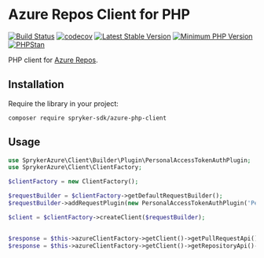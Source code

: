 # Azure Repos Client for PHP
[![Build Status](https://github.com/spryker-sdk/azure-php-client/workflows/CI/badge.svg?branch=master)](https://github.com/spryker-sdk/azure-php-client/actions?query=workflow%3ACI+branch%3Amaster)
[![codecov](https://codecov.io/gh/spryker-sdk/azure-php-client/branch/master/graph/badge.svg)](https://codecov.io/gh/spryker-sdk/azure-php-client)
[![Latest Stable Version](https://poser.pugx.org/spryker-sdk/azure-php-client/v/stable.svg)](https://packagist.org/packages/spryker-sdk/azure-php-client)
[![Minimum PHP Version](https://img.shields.io/badge/php-%3E%3D%207.4-8892BF.svg)](https://php.net/)
[![PHPStan](https://img.shields.io/badge/PHPStan-level%208-brightgreen.svg?style=flat)](https://phpstan.org/)

PHP client for [Azure Repos](https://learn.microsoft.com/en-us/rest/api/azure/devops/git/pull-requests/create).

## Installation

Require the library in your project:

```
composer require spryker-sdk/azure-php-client
```

## Usage

```php
use SprykerAzure\Client\Builder\Plugin\PersonalAccessTokenAuthPlugin;
use SprykerAzure\Client\ClientFactory;

$clientFactory = new ClientFactory();

$requestBuilder = $clientFactory->getDefaultRequestBuilder();
$requestBuilder->addRequestPlugin(new PersonalAccessTokenAuthPlugin('Personal Access Token'));

$client = $clientFactory->createClient($requestBuilder);


$response = $this->azureClientFactory->getClient()->getPullRequestApi()->createPullRequest(...);
$response = $this->azureClientFactory->getClient()->getRepositoryApi()->getRepositoryInfo(...);
```